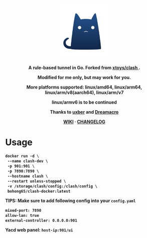 &nbsp;

<div align="center">
  <img src="./assets/clash.png" width="35%" alt="clash" />
  <p>
    <b>A rule-based tunnel in Go. Forked from <a href="https://hub.docker.com/r/xtoys/clash">xtoys/clash </a>. </p>
    <b>Modified for me only, but may work for you.</b></p>
    <b> More platforms supported: linux/amd64, linux/arm64, linux/arm/v8(aarch64), linux/arm/v7</b></p>
    linux/armv6 is to be continued </p>
    <b>Thanks to <a href="https://github.com/uxber">uxber</a> and <a href="https://github.com/Dreamacro">Dreamacro</a> </b>
  </p>
  <p>
    <a href="https://github.com/uxber/clash/wiki">WIKI</a> · <a href="https://github.com/Dreamacro/clash/releases/tag/premium">CHANGELOG</a>
  </p>
</div>

# Usage
```
docker run -d \
 --name clash-dev \
 -p 901:901 \
 -p 7890:7890 \
 --hostname clash \
 --restart unless-stopped \
 -v /storage/clash/config:/clash/config \
 bohong65/clash-docker:latest
 ```
 
TIPS: Make sure to add following config into your `config.yaml`
```
mixed-port: 7890
allow-lan: true
external-controller: 0.0.0.0:901
```
Yacd web panel: `host-ip:901/ui`

